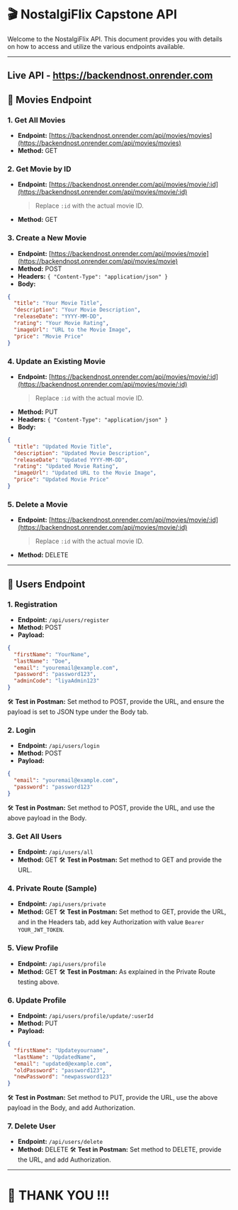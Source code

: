 # 🎬 **NostalgiFlix Capstone API**

Welcome to the NostalgiFlix API. This document provides you with details on how to access and utilize the various endpoints available.

---
## Live API - https://backendnost.onrender.com

## 🎥 **Movies Endpoint**

### 1. Get All Movies
- **Endpoint:** [https://backendnost.onrender.com/api/movies/movies](https://backendnost.onrender.com/api/movies/movies)
- **Method:** GET

### 2. Get Movie by ID
- **Endpoint:** [https://backendnost.onrender.com/api/movies/movie/:id](https://backendnost.onrender.com/api/movies/movie/:id) 
   > Replace `:id` with the actual movie ID.
- **Method:** GET

### 3. Create a New Movie
- **Endpoint:** [https://backendnost.onrender.com/api/movies/movie](https://backendnost.onrender.com/api/movies/movie)
- **Method:** POST
- **Headers:** `{ "Content-Type": "application/json" }`
- **Body:**
```json
{
  "title": "Your Movie Title",
  "description": "Your Movie Description",
  "releaseDate": "YYYY-MM-DD",
  "rating": "Your Movie Rating",
  "imageUrl": "URL to the Movie Image",
  "price": "Movie Price"
}
```

### 4. Update an Existing Movie
- **Endpoint:** [https://backendnost.onrender.com/api/movies/movie/:id](https://backendnost.onrender.com/api/movies/movie/:id) 
   > Replace `:id` with the actual movie ID.
- **Method:** PUT
- **Headers:** `{ "Content-Type": "application/json" }`
- **Body:**
```json
{
  "title": "Updated Movie Title",
  "description": "Updated Movie Description",
  "releaseDate": "Updated YYYY-MM-DD",
  "rating": "Updated Movie Rating",
  "imageUrl": "Updated URL to the Movie Image",
  "price": "Updated Movie Price"
}
```

### 5. Delete a Movie
- **Endpoint:** [https://backendnost.onrender.com/api/movies/movie/:id](https://backendnost.onrender.com/api/movies/movie/:id) 
   > Replace `:id` with the actual movie ID.
- **Method:** DELETE

---

## 👥 **Users Endpoint**

### 1. Registration
- **Endpoint:** `/api/users/register`
- **Method:** POST
- **Payload:**
```json
{
  "firstName": "YourName",
  "lastName": "Doe",
  "email": "youremail@example.com",
  "password": "password123",
  "adminCode": "liyaAdmin123"
}
```
🛠 **Test in Postman:** Set method to POST, provide the URL, and ensure the payload is set to JSON type under the Body tab.

### 2. Login
- **Endpoint:** `/api/users/login`
- **Method:** POST
- **Payload:**
```json
{
  "email": "youremail@example.com",
  "password": "password123"
}
```
🛠 **Test in Postman:** Set method to POST, provide the URL, and use the above payload in the Body.

### 3. Get All Users
- **Endpoint:** `/api/users/all`
- **Method:** GET
🛠 **Test in Postman:** Set method to GET and provide the URL.

### 4. Private Route (Sample)
- **Endpoint:** `/api/users/private`
- **Method:** GET
🛠 **Test in Postman:** Set method to GET, provide the URL, and in the Headers tab, add key Authorization with value `Bearer YOUR_JWT_TOKEN`.

### 5. View Profile
- **Endpoint:** `/api/users/profile`
- **Method:** GET
🛠 **Test in Postman:** As explained in the Private Route testing above.

### 6. Update Profile
- **Endpoint:** `/api/users/profile/update/:userId`
- **Method:** PUT
- **Payload:**
```json
{
  "firstName": "Updateyourname",
  "lastName": "UpdatedName",
  "email": "updated@example.com",
  "oldPassword": "password123",
  "newPassword": "newpassword123"
}
```
🛠 **Test in Postman:** Set method to PUT, provide the URL, use the above payload in the Body, and add Authorization.

### 7. Delete User
- **Endpoint:** `/api/users/delete`
- **Method:** DELETE
🛠 **Test in Postman:** Set method to DELETE, provide the URL, and add Authorization.

---

# 🙏 THANK YOU !!!


